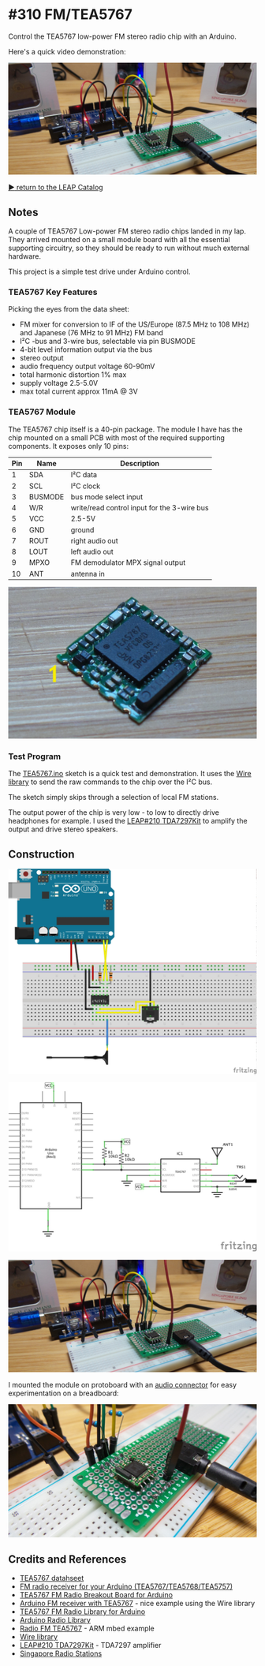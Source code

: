 # #310 FM/TEA5767

Control the TEA5767 low-power FM stereo radio chip with an Arduino.

Here's a quick video demonstration:

[![Build](./assets/TEA5767_build.jpg?raw=true)](http://www.youtube.com/watch?v=j-BBNMV8Iso)

[:arrow_forward: return to the LEAP Catalog](http://leap.tardate.com)

## Notes

A couple of TEA5767 Low-power FM stereo radio chips landed in my lap.
They arrived mounted on a small module board with all the essential supporting circuitry,
so they should be ready to run without much external hardware.

This project is a simple test drive under Arduino control.


### TEA5767 Key Features

Picking the eyes from the data sheet:

* FM mixer for conversion to IF of the US/Europe (87.5 MHz to 108 MHz) and Japanese (76 MHz to 91 MHz) FM band
* I²C -bus and 3-wire bus, selectable via pin BUSMODE
* 4-bit level information output via the bus
* stereo output
* audio frequency output voltage 60-90mV
* total harmonic distortion 1% max
* supply voltage 2.5-5.0V
* max total current approx 11mA @ 3V


### TEA5767 Module

The TEA5767 chip itself is a 40-pin package. The module I have has the chip mounted on a small PCB with most of the required supporting
components. It exposes only 10 pins:

| Pin | Name    | Description                                  |
|-----|---------|----------------------------------------------|
|  1  | SDA     | I²C data                                     |
|  2  | SCL     | I²C clock                                    |
|  3  | BUSMODE | bus mode select input                        |
|  4  | W/R     | write/read control input for the 3-wire bus  |
|  5  | VCC     | 2.5-5V                                       |
|  6  | GND     | ground                                       |
|  7  | ROUT    | right audio out                              |
|  8  | LOUT    | left audio out                               |
|  9  | MPXO    | FM demodulator MPX signal output             |
|  10 | ANT     | antenna in                                   |


![TEA5767_module](./assets/TEA5767_module.jpg?raw=true)


### Test Program

The [TEA5767.ino](./TEA5767.ino) sketch is a quick test and demonstration.
It uses the [Wire library](https://www.arduino.cc/en/reference/wire) to send the raw commands to the chip over the I²C bus.

The sketch simply skips through a selection of local FM stations.

The output power of the chip is very low - to low to directly drive headphones for example.
I used the [LEAP#210 TDA7297Kit](../../AudioAmps/TDA7297Kit) to amplify the output and drive stereo speakers.


## Construction

![Breadboard](./assets/TEA5767_bb.jpg?raw=true)

![Schematic](./assets/TEA5767_schematic.jpg?raw=true)

![Build](./assets/TEA5767_build.jpg?raw=true)

I mounted the module on protoboard with an [audio connector](../../AudioConnectors) for easy experimentation on a breadboard:

![TEA5767_protoboard](./assets/TEA5767_protoboard.jpg?raw=true)

## Credits and References
* [TEA5767 datahseet](https://www.sparkfun.com/datasheets/Wireless/General/TEA5767.pdf)
* [FM radio receiver for your Arduino (TEA5767/TEA5768/TEA5757)](https://macduino.blogspot.sg/2014/12/FM-Radio-TEA5767.html)
* [TEA5767 FM Radio Breakout Board for Arduino](http://www.instructables.com/id/TEA5767-FM-Radio-Breakout-Board-for-Arduino/)
* [Arduino FM receiver with TEA5767](https://www.electronicsblog.net/arduino-fm-receiver-with-tea5767/) - nice example using the Wire library
* [TEA5767 FM Radio Library for Arduino](http://playground.arduino.cc/Main/TEA5767Radio)
* [Arduino Radio Library](http://www.mathertel.de/Arduino/RadioLibrary.aspx)
* [Radio FM TEA5767](https://developer.mbed.org/users/edodm85/notebook/radio-fm-tea5767/) - ARM mbed example
* [Wire library](https://www.arduino.cc/en/reference/wire)
* [LEAP#210 TDA7297Kit](../../AudioAmps/TDA7297Kit) - TDA7297 amplifier
* [Singapore Radio Stations](http://streema.com/radios/country/Singapore)
